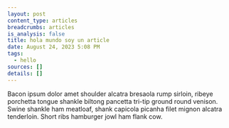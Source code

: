 ```yaml
---
layout: post
content_type: articles
breadcrumbs: articles
is_analysis: false
title: hola mundo soy un article
date: August 24, 2023 5:08 PM
tags:
  - hello
sources: []
details: []
---
```

Bacon ipsum dolor amet shoulder alcatra bresaola rump sirloin, ribeye porchetta tongue shankle biltong pancetta tri-tip ground round venison. Swine shankle ham meatloaf, shank capicola picanha filet mignon alcatra tenderloin. Short ribs hamburger jowl ham flank cow.